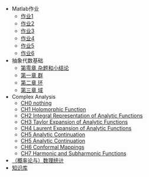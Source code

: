 * Matlab作业
  * [作业1](md草稿/王家乐作业1)
  * [作业2](md草稿/王家乐作业2)
  * [作业3](md草稿/王家乐作业3)
  * [作业4](md草稿/王家乐作业4)
  * [作业5](md草稿/王家乐作业5)
  * [作业6](md草稿/王家乐作业6)    
* 抽象代数基础
  * [第零章 杂题和小结论](Algebra/ch0/ch0.md)
  * [第一章 群](Algebra/ch1/chapter1.md)
  * [第二章 环](Algebra/ch2/chapter2.md)
  * [第三章 域](Algebra/ch3/chapter3.md)
* Complex Analysis
  * [CH0 nothing](Complex%20Analysis/ch0/ch0.md)
  * [CH1 Holomorphic Function](Complex%20Analysis/ch1/ch1.md)
  * [CH2 Integral Representation of Analytic Functions](Complex%20Analysis/ch2/ch2.md)
  * [CH3 Taylor Expansion of Analytic Functions](Complex%20Analysis/ch3/ch3.md)
  * [CH4 Laurent Expansion of Analytic Functions](Complex%20Analysis/ch4/ch4.md)
  * [CH5 Analytic Continuation](Complex%20Analysis/ch5/ch5.md)
  * [CH5 Analytic Continuation](Complex%20Analysis/ch5/ch5.md)
  * [CH6 Conformal Mappings](Complex%20Analysis/ch6/ch6.md)
  * [CH7 Harmonic and Subharmonic Functions](Complex%20Analysis/ch7/ch7.md)
* [（概率论与）数理统计](概统.md)
* [知识库](知识库/summary.md)




